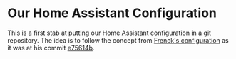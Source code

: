 # Our Home Assistant Configuration

This is a first stab at putting our Home Assistant configuration in a git repository.
The idea is to follow the concept from [Frenck's configuration](https://github.com/frenck/home-assistant-config) as it was at his commit [e75614b](https://github.com/frenck/home-assistant-config/commit/e75614b61c20fb2f60a652ae5dd993559b8d2830).